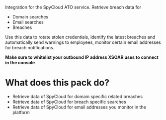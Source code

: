 Integration for the SpyCloud ATO service. Retrieve breach data for

- Domain searches
- Email searches
- Breaches

Use this data to rotate stolen credentials, identify the latest breaches and automatically send warnings to employees, monitor certain email addresses for breach notifications.

**Make sure to whitelist your outbound IP address XSOAR uses to connect in the console**

# What does this pack do?

- Retrieve data of SpyCloud for domain specific related breaches
- Retrieve data of SpyCloud for breach specific searches
- Retrieve data of SpyCloud for email addresses you monitor in the platform


